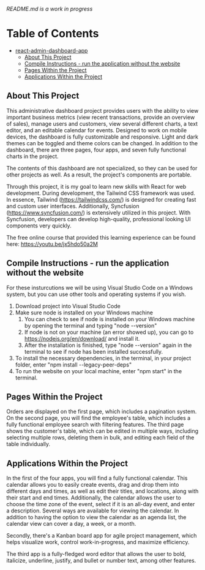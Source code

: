 *README.md is a work in progress*

# Table of Contents
- [react-admin-dashboard-app](#react-admin-dashboard-app)
  * [About This Project](#about-this-project)
  * [Compile Instructions - run the application without the website](#compile-instructions---run-the-application-without-the-website)
  * [Pages Within the Project](#pages-within-the-project)
  * [Applications Within the Project](#applications-within-the-project)

## About This Project
This administrative dashboard project provides users with the ability to view important business metrics (view recent transactions, provide an overview of sales), manage users and customers, view several different charts, a text editor, and an editable calendar for events. Designed to work on mobile devices, the dashboard is fully customizable and responsive. Light and dark themes can be toggled and theme colors can be changed. In addition to the dashboard, there are three pages, four apps, and seven fully functional charts in the project.

The contents of this dashboard are not specialized, so they can be used for other projects as well. As a result, the project's components are portable.

Through this project, it is my goal to learn new skills with React for web development. During development, the Tailwind CSS framework was used. In essence, Tailwind (https://tailwindcss.com/) is designed for creating fast and custom user interfaces. Additionally, Syncfusion (https://www.syncfusion.com/) is extensively utilized in this project. With Syncfusion, developers can develop high-quality, professional looking UI components very quickly.

The free online course that provided this learning experience can be found here: https://youtu.be/jx5hdo50a2M

## Compile Instructions - run the application without the website
For these insturcutions we will be using Visual Studio Code on a Windows system, but you can use other tools and operating systems if you wish.
1. Download project into Visual Studio Code
2. Make sure node is installed on your Windows machine
   1. You can check to see if node is installed on your Windows machine by opening the terminal and typing "node --version"
   2. If node is not on your machine (an error showed up), you can go to https://nodejs.org/en/download/ and install it.
   3. After the installation is finished, type "node --version" again in the terminal to see if node has been installed successfully.
3. To install the necessary dependencies, in the terminal, in your project folder, enter "npm install 
--legacy-peer-deps"
4. To run the website on your local machine, enter "npm start" in the terminal.

## Pages Within the Project

Orders are displayed on the first page, which includes a pagination system. On the second page, you will find the employee's table, which includes a fully functional employee search with filtering features. The third page shows the customer's table, which can be edited in multiple ways, including selecting multiple rows, deleting them in bulk, and editing each field of the table individually.

## Applications Within the Project

In the first of the four apps, you will find a fully functional calendar. This calendar allows you to easily create events, drag and drop them into different days and times, as well as edit their titles, and locations, along with their start and end times. Additionally, the calendar allows the user to choose the time zone of the event, select if it is an all-day event, and enter a description. Several ways are available for viewing the calendar. In addition to having the option to view the calendar as an agenda list, the calendar view can cover a day, a week, or a month.

Secondly, there's a Kanban board app for agile project management, which helps visualize work, control work-in-progress, and maximize efficiency.

The third app is a fully-fledged word editor that allows the user to bold, italicize, underline, justify, and bullet or number text, among other features.
